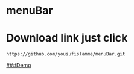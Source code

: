 # menuBar
# Download link just click
```
https://github.com/yousufislamme/menuBar.git
```
[###Demo](https://yousufislamme.github.io/menuBar/)
